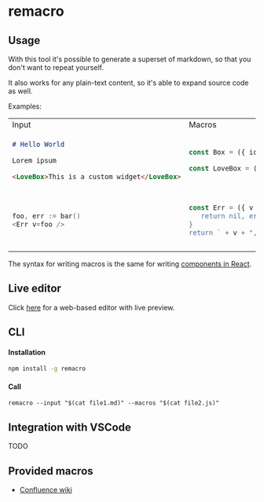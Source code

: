 # remacro

## Usage

With this tool it's possible to generate a superset of markdown, so that you don't want to repeat yourself. 

It also works for any plain-text content, so it's able to expand source code as well.

Examples: 

<table>
<tr>
<td> Input </td> <td> Macros </td> <td> Output </td>
</tr>
<tr>
</td>
<td>

```markdown
# Hello World

Lorem ipsum

<LoveBox>This is a custom widget</LoveBox>
```

</td>
<td>

```javascript
const Box = ({ icon, children }) => "> :" + icon + ": " + children

const LoveBox = ({ children }) => <Box icon="heart">{children}</Box>
```

</td>
<td>

```markdown
# Hello World

Lorem ipsum

> :heart: This is a custom widget
```

</td>
</tr>

<tr>
<td> 

```go
foo, err := bar()
<Err v=foo />
```
  
</td>
<td>

```javascript
const Err = ({ v }) => `if err != nil { 
   return nil, err; 
}
return ` + v + ", nil"
```

</td>
<td>

```go
foo, err := bar()
if err != nil { 
   return nil, err; 
}
return foo, nil
```

</td>
</tr>
</table

The syntax for writing macros is the same for writing [components in React](https://reactjs.org/docs/components-and-props.html).

## Live editor

Click [here](https://denisidoro.github.io/remacro/) for a web-based editor with live preview. 

## CLI

#### Installation

```bash
npm install -g remacro
```

#### Call

```
remacro --input "$(cat file1.md)" --macros "$(cat file2.js)"
```

## Integration with VSCode

TODO

## Provided macros

- [Confluence wiki](templates/confluence)
